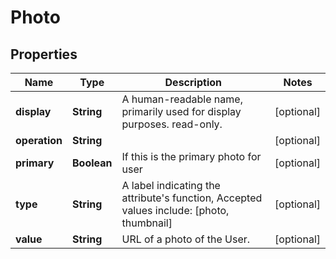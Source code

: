 

# Photo

## Properties

Name | Type | Description | Notes
------------ | ------------- | ------------- | -------------
**display** | **String** | A human-readable name, primarily used for display purposes. read-only. |  [optional]
**operation** | **String** |  |  [optional]
**primary** | **Boolean** | If this is the primary photo for user |  [optional]
**type** | **String** | A label indicating the attribute&#39;s function, Accepted values include: [photo, thumbnail] |  [optional]
**value** | **String** | URL of a photo of the User. |  [optional]



